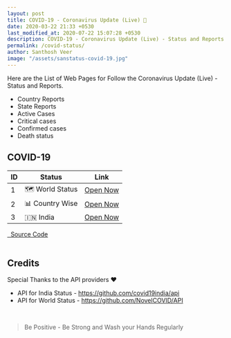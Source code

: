 ```yaml
---
layout: post
title: COVID-19 - Coronavirus Update (Live) 🔵
date: 2020-03-22 21:33 +0530
last_modified_at: 2020-07-22 15:07:28 +0530
description: COVID-19 - Coronavirus Update (Live) - Status and Reports.
permalink: /covid-status/
author: Santhosh Veer
image: "/assets/sanstatus-covid-19.jpg"
---
```


Here are the List of Web Pages for Follow the <i class="fas fa-virus"></i> Coronavirus Update (Live) - Status and Reports.

- Country Reports
- State Reports
- Active Cases
- Critical cases
- Confirmed cases
- Death status

## COVID-19

<div class="table-container">
<table class="table">
<thead>
<tr>
<th class="strong">ID</th>
<th class="strong">Status</th>
<th class="strong">Link</th>
</tr>
</thead>
<tr>
<td>1</td>
<td>🗺 World Status</td>
<td>
<a href="https://status.santhoshveer.com/covid/">Open Now</a>
</td>
</tr>
<tr>
<td>2</td>
<td>📊 Country Wise</td>
<td>
<a href="https://status.santhoshveer.com/country/">Open Now</a>
</td>
</tr>
<tr>
<td>3</td>
<td>🇮🇳 India</td>
<td>
<a href="https://status.santhoshveer.com/india/">Open Now</a>
</td>
</tr>
</table>
</div>

<div class="buttons is-centered">
<a class="button join-more is-link is-rounded" href="https://github.com/mskian/status-blog" target="_blank" rel="nofollow noopener"><i class="fas fa-sign-in-alt"></i> &nbsp; Source Code</a>
</div>

<br>

## Credits

Special Thanks to the API providers ❤

- API for India Status - <a href="https://github.com/covid19india/api" target="_blank" rel="nofollow noopener">https://github.com/covid19india/api</a>
- API for World Status - <a href="https://github.com/NovelCOVID/API" target="_blank" rel="nofollow noopener">https://github.com/NovelCOVID/API</a>

<br>

> Be Positive - Be Strong and <i class="fas fa-hands-wash"></i> Wash your Hands Regularly

